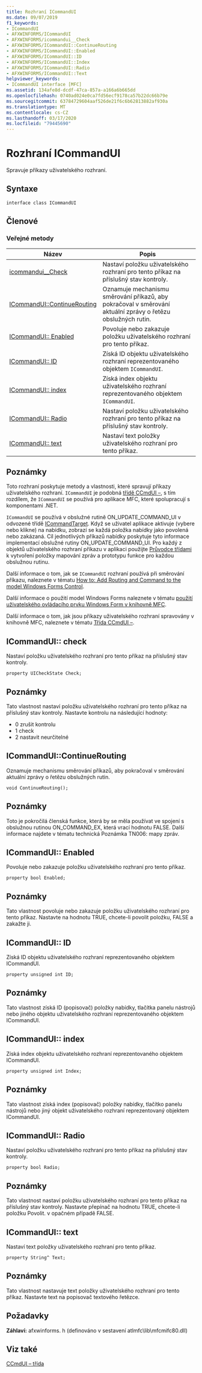 ```yaml
---
title: Rozhraní ICommandUI
ms.date: 09/07/2019
f1_keywords:
- ICommandUI
- AFXWINFORMS/ICommandUI
- AFXWINFORMS/icommandui__Check
- AFXWINFORMS/ICommandUI::ContinueRouting
- AFXWINFORMS/ICommandUI::Enabled
- AFXWINFORMS/ICommandUI::ID
- AFXWINFORMS/ICommandUI::Index
- AFXWINFORMS/ICommandUI::Radio
- AFXWINFORMS/ICommandUI::Text
helpviewer_keywords:
- ICommandUI interface [MFC]
ms.assetid: 134afe8d-dcdf-47ca-857a-a166a6b665dd
ms.openlocfilehash: 0740ad024e0ca7fd56ecf9178ca57b22dc66b79e
ms.sourcegitcommit: 63784729604aaf526de21f6c6b62813882af930a
ms.translationtype: MT
ms.contentlocale: cs-CZ
ms.lasthandoff: 03/17/2020
ms.locfileid: "79445690"
---
```

# <a name="icommandui-interface"></a>Rozhraní ICommandUI

Spravuje příkazy uživatelského rozhraní.

## <a name="syntax"></a>Syntaxe

```
interface class ICommandUI
```

## <a name="members"></a>Členové

### <a name="public-methods"></a>Veřejné metody

|Název|Popis|
|----------|-----------------|
|[icommandui__Check](#check)|Nastaví položku uživatelského rozhraní pro tento příkaz na příslušný stav kontroly.|
|[ICommandUI::ContinueRouting](#continuerouting)|Oznamuje mechanismu směrování příkazů, aby pokračoval v směrování aktuální zprávy o řetězu obslužných rutin.|
|[ICommandUI:: Enabled](#enabled)|Povoluje nebo zakazuje položku uživatelského rozhraní pro tento příkaz.|
|[ICommandUI:: ID](#id)|Získá ID objektu uživatelského rozhraní reprezentovaného objektem `ICommandUI`.|
|[ICommandUI:: index](#index)|Získá index objektu uživatelského rozhraní reprezentovaného objektem `ICommandUI`.|
|[ICommandUI:: Radio](#radio)|Nastaví položku uživatelského rozhraní pro tento příkaz na příslušný stav kontroly.|
|[ICommandUI:: text](#text)|Nastaví text položky uživatelského rozhraní pro tento příkaz.|

## <a name="remarks"></a>Poznámky

Toto rozhraní poskytuje metody a vlastnosti, které spravují příkazy uživatelského rozhraní. `ICommandUI` je podobná [třídě CCmdUI –](../../mfc/reference/ccmdui-class.md), s tím rozdílem, že `ICommandUI` se používá pro aplikace MFC, které spolupracují s komponentami .NET.

`ICommandUI` se používá v obslužné rutině ON_UPDATE_COMMAND_UI v odvozené třídě [ICommandTarget](../../mfc/reference/icommandtarget-interface.md). Když se uživatel aplikace aktivuje (vybere nebo klikne) na nabídku, zobrazí se každá položka nabídky jako povolená nebo zakázaná. Cíl jednotlivých příkazů nabídky poskytuje tyto informace implementací obslužné rutiny ON_UPDATE_COMMAND_UI. Pro každý z objektů uživatelského rozhraní příkazu v aplikaci použijte [Průvodce třídami](mfc-class-wizard.md) k vytvoření položky mapování zpráv a prototypu funkce pro každou obslužnou rutinu.

Další informace o tom, jak se `ICommandUI` rozhraní používá při směrování příkazu, naleznete v tématu [How to: Add Routing and Command to the model Windows Forms Control](../../dotnet/how-to-add-command-routing-to-the-windows-forms-control.md).

Další informace o použití model Windows Forms naleznete v tématu [použití uživatelského ovládacího prvku Windows Form v knihovně MFC](../../dotnet/using-a-windows-form-user-control-in-mfc.md).

Další informace o tom, jak jsou příkazy uživatelského rozhraní spravovány v knihovně MFC, naleznete v tématu [Třída CCmdUI –](../../mfc/reference/ccmdui-class.md).

## <a name="check"></a>ICommandUI:: check

Nastaví položku uživatelského rozhraní pro tento příkaz na příslušný stav kontroly.

```
property UICheckState Check;
```

## <a name="remarks"></a>Poznámky

Tato vlastnost nastaví položku uživatelského rozhraní pro tento příkaz na příslušný stav kontroly. Nastavte kontrolu na následující hodnoty:
- 0 zrušit kontrolu
- 1 check
- 2 nastavit neurčitelné

## <a name="continuerouting"></a>ICommandUI::ContinueRouting

Oznamuje mechanismu směrování příkazů, aby pokračoval v směrování aktuální zprávy o řetězu obslužných rutin.

```
void ContinueRouting();
```

## <a name="remarks"></a>Poznámky

Toto je pokročilá členská funkce, která by se měla používat ve spojení s obslužnou rutinou ON_COMMAND_EX, která vrací hodnotu FALSE. Další informace najdete v tématu technická Poznámka TN006: mapy zpráv.

## <a name="enabled"></a>ICommandUI:: Enabled

Povoluje nebo zakazuje položku uživatelského rozhraní pro tento příkaz.

```
property bool Enabled;
```

## <a name="remarks"></a>Poznámky

Tato vlastnost povoluje nebo zakazuje položku uživatelského rozhraní pro tento příkaz. Nastavte na hodnotu TRUE, chcete-li povolit položku, FALSE a zakažte ji.

## <a name="id"></a>ICommandUI:: ID

Získá ID objektu uživatelského rozhraní reprezentovaného objektem ICommandUI.

```
property unsigned int ID;
```

## <a name="remarks"></a>Poznámky

Tato vlastnost získá ID (popisovač) položky nabídky, tlačítka panelu nástrojů nebo jiného objektu uživatelského rozhraní reprezentovaného objektem ICommandUI.

## <a name="index"></a>ICommandUI:: index

Získá index objektu uživatelského rozhraní reprezentovaného objektem ICommandUI.

```
property unsigned int Index;
```

## <a name="remarks"></a>Poznámky

Tato vlastnost získá index (popisovač) položky nabídky, tlačítko panelu nástrojů nebo jiný objekt uživatelského rozhraní reprezentovaný objektem ICommandUI.

## <a name="radio"></a>ICommandUI:: Radio

Nastaví položku uživatelského rozhraní pro tento příkaz na příslušný stav kontroly.

```
property bool Radio;
```

## <a name="remarks"></a>Poznámky

Tato vlastnost nastaví položku uživatelského rozhraní pro tento příkaz na příslušný stav kontroly. Nastavte přepínač na hodnotu TRUE, chcete-li položku Povolit. v opačném případě FALSE.

## <a name="text"></a>ICommandUI:: text

Nastaví text položky uživatelského rozhraní pro tento příkaz.

```
property String^ Text;
```

## <a name="remarks"></a>Poznámky

Tato vlastnost nastavuje text položky uživatelského rozhraní pro tento příkaz. Nastavte text na popisovač textového řetězce.

## <a name="requirements"></a>Požadavky

**Záhlaví:** afxwinforms. h (definováno v sestavení atlmfc\lib\mfcmifc80.dll)

## <a name="see-also"></a>Viz také

[CCmdUI – třída](../../mfc/reference/ccmdui-class.md)
